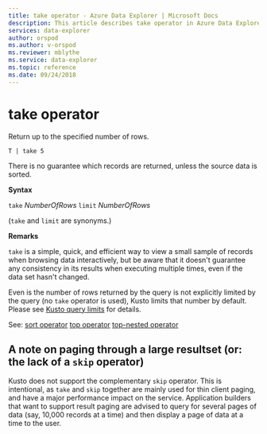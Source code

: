 ```yaml
---
title: take operator - Azure Data Explorer | Microsoft Docs
description: This article describes take operator in Azure Data Explorer.
services: data-explorer
author: orspod
ms.author: v-orspod
ms.reviewer: mblythe
ms.service: data-explorer
ms.topic: reference
ms.date: 09/24/2018
---
```

# take operator

Return up to the specified number of rows.

```kusto
T | take 5
```

There is no guarantee which records are returned, unless
the source data is sorted.

**Syntax**

`take` *NumberOfRows*
`limit` *NumberOfRows*

(`take` and `limit` are synonyms.)

**Remarks**

`take` is a simple, quick, and efficient way to view a small sample of records
when browsing data interactively, but be aware that it doesn't guarantee any consistency
in its results when executing multiple times, even if the data set hasn't changed.

Even is the number of rows returned by the query is not explicitly limited
by the query (no `take` operator is used), Kusto limits that number by default.
Please see [Kusto query limits](../concepts/querylimits.md) for details.

See:
[sort operator](sortoperator.md)
[top operator](topoperator.md)
[top-nested operator](topnestedoperator.md)

## A note on paging through a large resultset (or: the lack of a `skip` operator)

Kusto does not support the complementary `skip` operator. This is intentional, as
`take` and `skip` together are mainly used for thin client paging, and have a major
performance impact on the service. Application builders that want to support result
paging are advised to query for several pages of data (say, 10,000 records at a time)
and then display a page of data at a time to the user.
